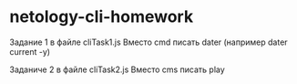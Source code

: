# netology-cli-homework

Задание 1 в файле cliTask1.js
Вместо cmd писать dater (например dater current -y)

Заданиче 2 в файле cliTask2.js
Вместо cms писать play